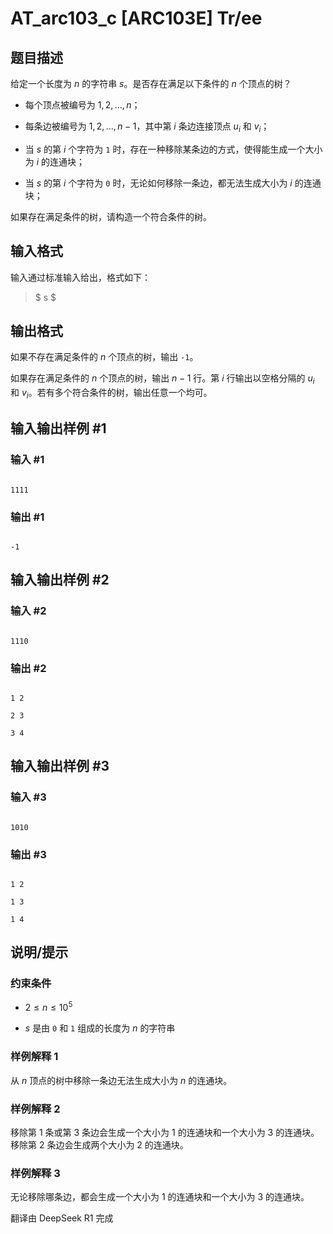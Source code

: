 # AT_arc103_c [ARC103E] Tr/ee

## 题目描述

[problemUrl]: https://atcoder.jp/contests/arc103/tasks/arc103_c

给定一个长度为 $n$ 的字符串 $s$。是否存在满足以下条件的 $n$ 个顶点的树？

- 每个顶点被编号为 $1,2,\ldots,n$；
- 每条边被编号为 $1,2,\ldots,n-1$，其中第 $i$ 条边连接顶点 $u_i$ 和 $v_i$；
- 当 $s$ 的第 $i$ 个字符为 `1` 时，存在一种移除某条边的方式，使得能生成一个大小为 $i$ 的连通块；
- 当 $s$ 的第 $i$ 个字符为 `0` 时，无论如何移除一条边，都无法生成大小为 $i$ 的连通块；

如果存在满足条件的树，请构造一个符合条件的树。

## 输入格式

输入通过标准输入给出，格式如下：

> $ s $

## 输出格式

如果不存在满足条件的 $n$ 个顶点的树，输出 `-1`。

如果存在满足条件的 $n$ 个顶点的树，输出 $n-1$ 行。第 $i$ 行输出以空格分隔的 $u_i$ 和 $v_i$。若有多个符合条件的树，输出任意一个均可。

## 输入输出样例 #1

### 输入 #1

```
1111
```

### 输出 #1

```
-1
```

## 输入输出样例 #2

### 输入 #2

```
1110
```

### 输出 #2

```
1 2
2 3
3 4
```

## 输入输出样例 #3

### 输入 #3

```
1010
```

### 输出 #3

```
1 2
1 3
1 4
```

## 说明/提示

### 约束条件

- $2 \leq n \leq 10^5$
- $s$ 是由 `0` 和 `1` 组成的长度为 $n$ 的字符串

### 样例解释 1

从 $n$ 顶点的树中移除一条边无法生成大小为 $n$ 的连通块。

### 样例解释 2

移除第 1 条或第 3 条边会生成一个大小为 1 的连通块和一个大小为 3 的连通块。移除第 2 条边会生成两个大小为 2 的连通块。

### 样例解释 3

无论移除哪条边，都会生成一个大小为 1 的连通块和一个大小为 3 的连通块。

翻译由 DeepSeek R1 完成